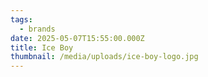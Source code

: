 ```yaml
---
tags:
  - brands
date: 2025-05-07T15:55:00.000Z
title: Ice Boy
thumbnail: /media/uploads/ice-boy-logo.jpg
---
```

